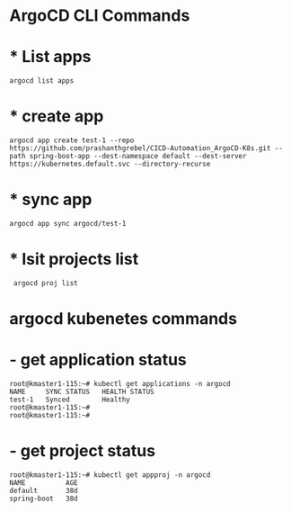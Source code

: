 # ArgoCD CLI Commands

# * List apps
  ``` argocd list apps ```
# * create app 
  ``` argocd app create test-1 --repo https://github.com/prashanthgrebel/CICD-Automation_ArgoCD-K8s.git --path spring-boot-app --dest-namespace default --dest-server https://kubernetes.default.svc --directory-recurse ```
# * sync app
  ``` argocd app sync argocd/test-1 ```
# * lsit projects list
``` argocd proj list```

# argocd kubenetes commands
# - get application status
```
root@kmaster1-115:~# kubectl get applications -n argocd
NAME     SYNC STATUS   HEALTH STATUS
test-1   Synced        Healthy
root@kmaster1-115:~# 
root@kmaster1-115:~#
```
# - get project status
```
root@kmaster1-115:~# kubectl get appproj -n argocd
NAME          AGE
default       38d
spring-boot   38d
```
